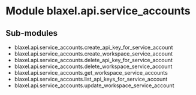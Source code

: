 Module blaxel.api.service_accounts
==================================

Sub-modules
-----------
* blaxel.api.service_accounts.create_api_key_for_service_account
* blaxel.api.service_accounts.create_workspace_service_account
* blaxel.api.service_accounts.delete_api_key_for_service_account
* blaxel.api.service_accounts.delete_workspace_service_account
* blaxel.api.service_accounts.get_workspace_service_accounts
* blaxel.api.service_accounts.list_api_keys_for_service_account
* blaxel.api.service_accounts.update_workspace_service_account